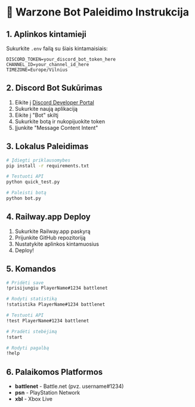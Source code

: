 # 🚀 Warzone Bot Paleidimo Instrukcija

## 1. Aplinkos kintamieji

Sukurkite `.env` failą su šiais kintamaisiais:

```env
DISCORD_TOKEN=your_discord_bot_token_here
CHANNEL_ID=your_channel_id_here
TIMEZONE=Europe/Vilnius
```

## 2. Discord Bot Sukūrimas

1. Eikite į [Discord Developer Portal](https://discord.com/developers/applications)
2. Sukurkite naują aplikaciją
3. Eikite į "Bot" skiltį
4. Sukurkite botą ir nukopijuokite token
5. Įjunkite "Message Content Intent"

## 3. Lokalus Paleidimas

```bash
# Įdiegti priklausomybes
pip install -r requirements.txt

# Testuoti API
python quick_test.py

# Paleisti botą
python bot.py
```

## 4. Railway.app Deploy

1. Sukurkite Railway.app paskyrą
2. Prijunkite GitHub repozitoriją
3. Nustatykite aplinkos kintamuosius
4. Deploy!

## 5. Komandos

```bash
# Pridėti save
!prisijungiu PlayerName#1234 battlenet

# Rodyti statistiką
!statistika PlayerName#1234 battlenet

# Testuoti API
!test PlayerName#1234 battlenet

# Pradėti stebėjimą
!start

# Rodyti pagalbą
!help
```

## 6. Palaikomos Platformos

- **battlenet** - Battle.net (pvz. username#1234)
- **psn** - PlayStation Network  
- **xbl** - Xbox Live 